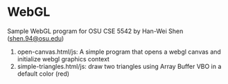 # WebGL
Sample WebGL program for OSU CSE 5542 
by Han-Wei Shen (shen.94@osu.edu) 

1. open-canvas.html/js:  A simple program that opens a webgl canvas and initialize webgl graphics context 
2. simple-triangles.html/js: draw two triangles using Array Buffer VBO in a default color (red) 
